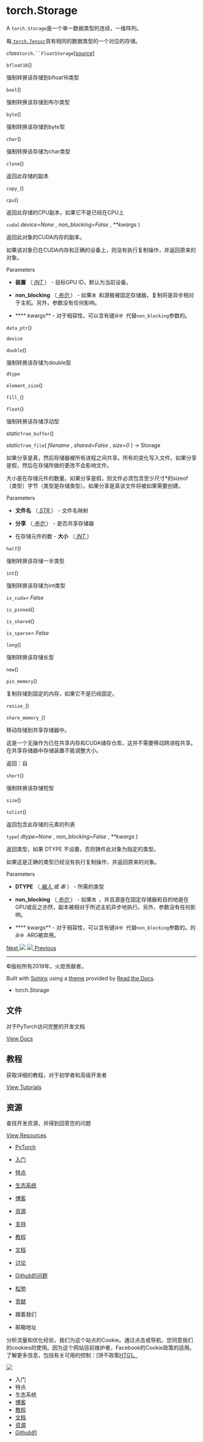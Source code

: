 # torch.Storage

A `torch.Storage`是一个单一数据类型的连续，一维阵列。

每[ `torch.Tensor`](tensors.html#torch.Tensor
"torch.Tensor")具有相同的数据类型的一个对应的存储。

_class_`torch.``FloatStorage`[[source]](_modules/torch.html#FloatStorage)

    

`bfloat16`()

    

强制转换该存储到bfloat16类型

`bool`()

    

强制转换该存储到布尔类型

`byte`()

    

强制转换该存储到byte型

`char`()

    

强制转换该存储为char类型

`clone`()

    

返回此存储的副本

`copy_`()

    

`cpu`()

    

返回此存储的CPU副本，如果它不是已经在CPU上

`cuda`( _device=None_ , _non_blocking=False_ , _**kwargs_ )

    

返回此对象的CUDA内存的副本。

如果该对象已在CUDA内存和正确的设备上，则没有执行复制操作，并返回原来的对象。

Parameters

    

  * **装置** （[ _INT_ ](https://docs.python.org/3/library/functions.html#int "\(in Python v3.7\)")） - 目标GPU ID。默认为当前设备。

  * **non_blocking** （[ _布尔_ ](https://docs.python.org/3/library/functions.html#bool "\(in Python v3.7\)")） - 如果`真 `和源极被固定存储器，复制将是异步相对于主机。另外，参数没有任何影响。

  * **** kwargs** \- 对于相容性，可以含有键`异步 `代替`non_blocking`参数的。

`data_ptr`()

    

`device`

    

`double`()

    

强制转换该存储为double型

`dtype`

    

`element_size`()

    

`fill_`()

    

`float`()

    

强制转换该存储浮动型

_static_`from_buffer`()

    

_static_`from_file`( _filename_ , _shared=False_ , _size=0_ ) → Storage

    

如果分享是真，然后存储器被所有进程之间共享。所有的变化写入文件。如果分享是假，然后在存储所做的更改不会影响文件。

大小是在存储元件的数量。如果分享是假，则文件必须包含至少尺寸*的sizeof（类型）字节（类型是存储类型）。如果分享是真该文件将被如果需要创建。

Parameters

    

  * **文件名** （[ _STR_ ](https://docs.python.org/3/library/stdtypes.html#str "\(in Python v3.7\)")） - 文件名映射

  * **分享** （[ _布尔_ ](https://docs.python.org/3/library/functions.html#bool "\(in Python v3.7\)")） - 是否共享存储器

  * 在存储元件的数 - **大小** （[ _INT_ ](https://docs.python.org/3/library/functions.html#int "\(in Python v3.7\)")）

`half`()

    

强制转换该存储一半类型

`int`()

    

强制转换该存储为int类型

`is_cuda`_= False_

    

`is_pinned`()

    

`is_shared`()

    

`is_sparse`_= False_

    

`long`()

    

强制转换该存储长型

`new`()

    

`pin_memory`()

    

复制存储到固定的内存，如果它不是已经固定。

`resize_`()

    

`share_memory_`()

    

移动存储到共享存储器中。

这是一个无操作为已在共享内存和CUDA储存仓库，这并不需要移动跨进程共享。在共享存储器中存储装置不能调整大小。

返回：自

`short`()

    

强制转换该存储短型

`size`()

    

`tolist`()

    

返回包含此存储的元素的列表

`type`( _dtype=None_ , _non_blocking=False_ , _**kwargs_ )

    

返回类型，如果 DTYPE 不设置，否则铸件此对象为指定的类型。

如果这是正确的类型已经没有执行复制操作，并返回原来的对象。

Parameters

    

  * **DTYPE** （[ _输入_ ](https://docs.python.org/3/library/functions.html#type "\(in Python v3.7\)") _或_ _串_ ） - 所需的类型

  * **non_blocking** （[ _布尔_ ](https://docs.python.org/3/library/functions.html#bool "\(in Python v3.7\)")） - 如果`真 `，并且源是在固定存储器和目的地是在GPU或反之亦然，副本被相对于所述主机异步地执行。另外，参数没有任何影响。

  * **** kwargs** \- 对于相容性，可以含有键`异步 `代替`non_blocking`参数的。的`异步 `ARG被弃用。

[Next ![](_static/images/chevron-right-orange.svg)](nn.html "torch.nn")
[![](_static/images/chevron-right-orange.svg) Previous](cuda.html
"torch.cuda")

* * *

©版权所有2019年，火炬贡献者。

Built with [Sphinx](http://sphinx-doc.org/) using a
[theme](https://github.com/rtfd/sphinx_rtd_theme) provided by [Read the
Docs](https://readthedocs.org).

  * torch.Storage 

## 文件

对于PyTorch访问完整的开发文档

[View Docs](https://pytorch.org/docs/stable/index.html)

## 教程

获取详细的教程，对于初学者和高级开发者

[View Tutorials](https://pytorch.org/tutorials)

## 资源

查找开发资源，并得到回答您的问题

[View Resources](https://pytorch.org/resources)

[](https://pytorch.org/)

  * [ PyTorch ](https://pytorch.org/)
  * [入门](https://pytorch.org/get-started)
  * [特点](https://pytorch.org/features)
  * [生态系统](https://pytorch.org/ecosystem)
  * [博客](https://pytorch.org/blog/)
  * [资源](https://pytorch.org/resources)

  * [支持](https://pytorch.org/support)
  * [教程](https://pytorch.org/tutorials)
  * [文档](https://pytorch.org/docs/stable/index.html)
  * [讨论](https://discuss.pytorch.org)
  * [ Github的问题](https://github.com/pytorch/pytorch/issues)
  * [松弛](https://pytorch.slack.com)
  * [贡献](https://github.com/pytorch/pytorch/blob/master/CONTRIBUTING.md)

  * 跟着我们
  * 邮箱地址

[](https://www.facebook.com/pytorch) [](https://twitter.com/pytorch)

分析流量和优化经验，我们为这个站点的Cookie。通过点击或导航，您同意我们的cookies的使用。因为这个网站目前维护者，Facebook的Cookie政策的适用。了解更多信息，包括有关可用的控制：[饼干政策[HTG1。](https://www.facebook.com/policies/cookies/)

![](_static/images/pytorch-x.svg)

[](https://pytorch.org/)

  * 入门
  * 特点
  * 生态系统
  * [博客](https://pytorch.org/blog/)
  * [教程](https://pytorch.org/tutorials)
  * [文档](https://pytorch.org/docs/stable/index.html)
  * [资源](https://pytorch.org/resources)
  * [ Github的](https://github.com/pytorch/pytorch)

